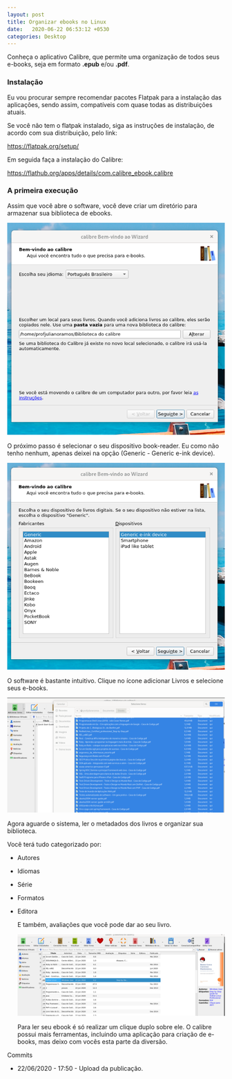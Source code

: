 ```yaml
---
layout: post
title: Organizar ebooks no Linux
date:   2020-06-22 06:53:12 +0530
categories: Desktop
---
```


Conheça o aplicativo Calibre, que permite uma organização de todos seus e-books, seja em formato **.epub** e/ou **.pdf**.


### Instalação

Eu vou procurar sempre recomendar pacotes Flatpak para a instalação das aplicações, sendo assim, compatíveis com quase todas as distribuições atuais.

Se você não tem o flatpak instalado, siga as instruções de instalação, de acordo com sua distribuição, pelo link:

<https://flatpak.org/setup/>

Em seguida faça a instalação do Calibre:

<https://flathub.org/apps/details/com.calibre_ebook.calibre>


### A primeira execução
Assim que você abre o software, você deve criar um diretório para armazenar sua biblioteca de ebooks.

![calibre](/blog/images/calibre2.png)

O próximo passo é selecionar o seu dispositivo book-reader. Eu como não tenho nenhum, apenas deixei na opção (Generic - Generic e-ink device).

![biblioteca calibre](/blog/images/calibre3.png)

O software é bastante intuitivo. Clique no ícone adicionar Livros e selecione seus e-books.

![adicionando livros](/blog/images/calibre4.png)

Agora aguarde o sistema, ler o metadados dos livros e organizar sua biblioteca. 

Você terá tudo categorizado por:

- Autores
- Idiomas
- Série
- Formatos
- Editora
  

  E também, avaliações que você pode dar ao seu livro. 

  ![Organização dos ebooks](/blog/images/calibre5.png)

  Para ler seu ebook é só realizar um clique duplo sobre ele. O calibre possui mais ferramentas, incluindo uma aplicação para criação de e-books, mas deixo com vocês esta parte da diversão.


Commits
- 22/06/2020 - 17:50 - Upload da publicação.
